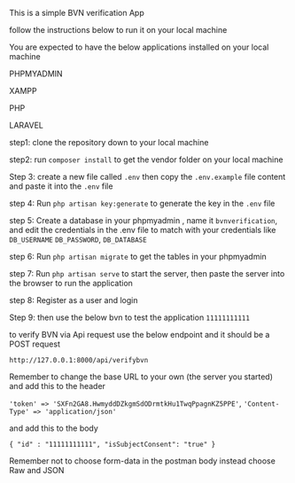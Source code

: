 This is a simple BVN verification App

follow the instructions below to run it on your local machine

You are expected to have the below applications installed on your local machine

PHPMYADMIN

XAMPP

PHP

LARAVEL

step1: clone the repository down to your local machine

step2: run `composer install`  to get the vendor folder on your local machine

Step 3: create a new file called `.env` then copy  the `.env.example` file  content and paste it into the `.env` file

step 4: Run `php artisan key:generate` to generate the key in the  `.env` file

step 5: Create a database in your phpmyadmin , name it `bvnverification`,  and edit the credentials in the .env file to match with your credentials like `DB_USERNAME` `DB_PASSWORD`, `DB_DATABASE`

step 6: Run `php artisan migrate` to get the tables in your phpmyadmin

step 7: Run `php artisan serve` to start the server, then paste the server into the browser to run the application 

step 8: Register as a user and login

Step 9: then use the below bvn to test the application 
            `11111111111`

to verify BVN via Api request  use the below endpoint and it should be a POST request

`http://127.0.0.1:8000/api/verifybvn`  

Remember to change the base URL to your own (the server you started)
and add this to the header


`'token' => 'SXFn2GA8.HwmyddDZkgmSdODrmtkHu1TwqPpagnKZ5PPE'`, `'Content-Type' => 'application/json'` 

and add this to the body


`{
    "id" : "11111111111",
    "isSubjectConsent": "true"
}`

Remember  not to choose  form-data in the postman body instead choose Raw and JSON
 
